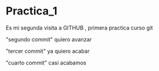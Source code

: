 # Practica_1
Es mi segunda visita a GITHUB , primera practica curso git

"segundo commit"
quiero avanzar 

"tercer commit"
ya quiero acabar 

"cuarto commit"
casi acabamos 